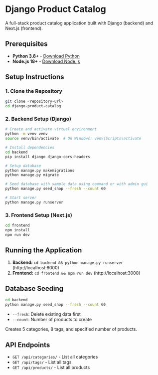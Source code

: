 # Django Product Catalog

A full-stack product catalog application built with Django (backend) and Next.js (frontend).

## Prerequisites

- **Python 3.8+** - [Download Python](https://www.python.org/downloads/)
- **Node.js 18+** - [Download Node.js](https://nodejs.org/)

## Setup Instructions

### 1. Clone the Repository

```bash
git clone <repository-url>
cd django-product-catalog
```

### 2. Backend Setup (Django)

```bash
# Create and activate virtual environment
python -m venv venv
source venv/bin/activate  # On Windows: venv\Scripts\activate

# Install dependencies
cd backend
pip install django django-cors-headers

# Setup database
python manage.py makemigrations
python manage.py migrate

# Seed database with sample data using command or with admin gui
python manage.py seed_shop --fresh --count 60

# Start server
python manage.py runserver
```

### 3. Frontend Setup (Next.js)

```bash
cd frontend
npm install
npm run dev
```

## Running the Application

1. **Backend:** `cd backend && python manage.py runserver` (http://localhost:8000)
2. **Frontend:** `cd frontend && npm run dev` (http://localhost:3000)

## Database Seeding

```bash
cd backend
python manage.py seed_shop --fresh --count 60
```

- `--fresh`: Delete existing data first
- `--count`: Number of products to create

Creates 5 categories, 8 tags, and specified number of products.

## API Endpoints

- `GET /api/categories/` - List all categories
- `GET /api/tags/` - List all tags  
- `GET /api/products/` - List all products
